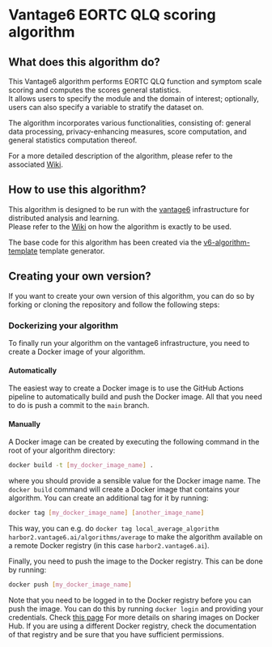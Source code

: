 # Vantage6 EORTC QLQ scoring algorithm

## What does this algorithm do?

This Vantage6 algorithm performs EORTC QLQ function and symptom scale scoring and computes the scores general
statistics.  
It allows users to specify the module and the domain of interest;
optionally, users can also specify a variable to stratify the dataset on.

The algorithm incorporates various functionalities,
consisting of: general data processing, privacy-enhancing measures,
score computation, and general statistics computation thereof.

For a more detailed description of the algorithm, please refer to
the associated [Wiki](https://github.com/STRONGAYA/v6-eortc-qlq-scoring/wiki).

## How to use this algorithm?

This algorithm is designed to be run with the [vantage6](https://vantage6.ai) infrastructure for distributed analysis
and learning.  
Please refer to the [Wiki](https://github.com/STRONGAYA/v6-eortc-qlq-scoring/wiki)
on how the algorithm is exactly to be used.

The base code for this algorithm has been created via
the [v6-algorithm-template](https://github.com/vantage6/v6-algorithm-template) template generator.

## Creating your own version?

If you want to create your own version of this algorithm,
you can do so by forking or cloning the repository and follow the following steps:

### Dockerizing your algorithm

To finally run your algorithm on the vantage6 infrastructure, you need to
create a Docker image of your algorithm.

#### Automatically

The easiest way to create a Docker image is to use the GitHub Actions pipeline to
automatically build and push the Docker image. All that you need to do is push a
commit to the ``main`` branch.

#### Manually

A Docker image can be created by executing the following command in the root of your
algorithm directory:

```bash
docker build -t [my_docker_image_name] .
```

where you should provide a sensible value for the Docker image name.
The `docker build` command will create a Docker image that contains your algorithm.
You can create an additional tag for it by running:

```bash
docker tag [my_docker_image_name] [another_image_name]
```

This way, you can e.g. do `docker tag local_average_algorithm harbor2.vantage6.ai/algorithms/average`
to make the algorithm available on a remote Docker registry (in this case `harbor2.vantage6.ai`).

Finally, you need to push the image to the Docker registry.
This can be done by running:

```bash
docker push [my_docker_image_name]
```

Note that you need to be logged in to the Docker registry before you can push
the image. You can do this by running `docker login` and providing your
credentials. Check [this page](https://docs.docker.com/get-started/04_sharing_app/)
For more details on sharing images on Docker Hub. If you are using a different
Docker registry, check the documentation of that registry and be sure that you
have sufficient permissions.